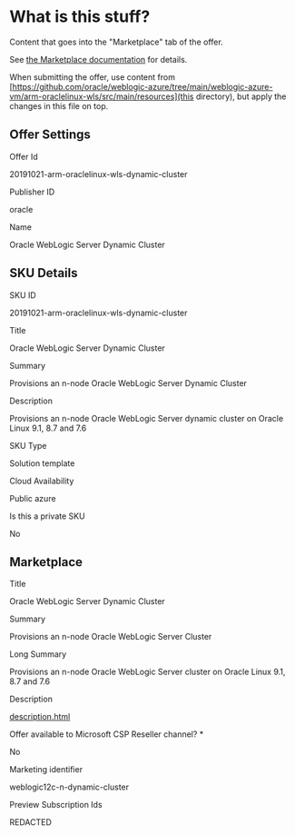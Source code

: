 <!--
Copyright (c) 2021, Oracle and/or its affiliates.
Licensed under the Universal Permissive License v 1.0 as shown at https://oss.oracle.com/licenses/upl.
-->

# What is this stuff?

Content that goes into the "Marketplace" tab of the offer.

See [the Marketplace documentation](https://docs.microsoft.com/en-us/azure/marketplace/cloud-partner-portal/virtual-machine/cpp-marketplace-tab) for details.

When submitting the offer, use content from [https://github.com/oracle/weblogic-azure/tree/main/weblogic-azure-vm/arm-oraclelinux-wls/src/main/resources](this directory), but apply the changes in this file on top.

## Offer Settings

Offer Id

20191021-arm-oraclelinux-wls-dynamic-cluster

Publisher ID

oracle

Name 

Oracle WebLogic Server Dynamic Cluster

## SKU Details

SKU ID

20191021-arm-oraclelinux-wls-dynamic-cluster

Title

Oracle WebLogic Server Dynamic Cluster

Summary

Provisions an n-node Oracle WebLogic Server Dynamic Cluster

Description

Provisions an n-node Oracle WebLogic Server dynamic cluster on Oracle Linux 9.1, 8.7 and 7.6

SKU Type

Solution template

Cloud Availability

Public azure

Is this a private SKU

No

## Marketplace

Title

Oracle WebLogic Server Dynamic Cluster

Summary

Provisions an n-node Oracle WebLogic Server Cluster

Long Summary

Provisions an n-node Oracle WebLogic Server cluster on Oracle Linux 9.1, 8.7 and 7.6

Description

[description.html](https://raw.githubusercontent.com/oracle/weblogic-azure/main/weblogic-azure-vm/arm-oraclelinux-wls/src/main/resources/description.html)

Offer available to Microsoft CSP Reseller channel? *

No

Marketing identifier 

weblogic12c-n-dynamic-cluster

Preview Subscription Ids

REDACTED
